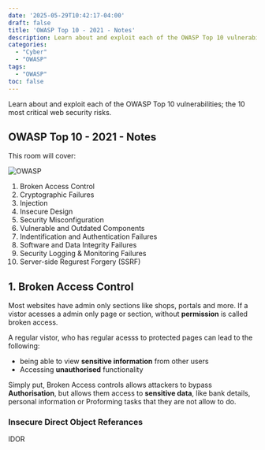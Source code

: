 ```yaml
---
date: '2025-05-29T10:42:17-04:00'
draft: false
title: 'OWASP Top 10 - 2021 - Notes'
description: Learn about and exploit each of the OWASP Top 10 vulnerabilities; the 10 most critical web security risks.
categories:
  - "Cyber"
  - "OWASP"
tags:
  - "OWASP"
toc: false
---
```

Learn about and exploit each of the OWASP Top 10 vulnerabilities; the 10 most critical web security risks.

## OWASP Top 10 - 2021 - Notes


This room will cover:

![OWASP](/images/owasp.png#floatright)

1. Broken Access Control
2. Cryptographic Failures
3. Injection
4. Insecure Design
5. Security Misconfiguration
6. Vulnerable and Outdated Components
7. Indentification and Authentication Failures
8. Software and Data Integrity Failures
9. Security Logging & Monitoring Failures
10. Server-side Regurest Forgery (SSRF)
 
## 1. Broken Access Control
Most websites have admin only sections like shops, portals and more. If a vistor acesses a admin only page or section, without **permission** is called broken access.

A regular vistor, who has regular acesss to protected pages can lead to the following:

- being able to view **sensitive information** from other users
- Accessing **unauthorised** functionality 

Simply put, Broken Access controls allows attackers to bypass **Authorisation**, but allows them access to **sensitive data**, like bank details, personal information or Proforming tasks that they are not allow to do. 

### Insecure Direct Object Referances

IDOR

